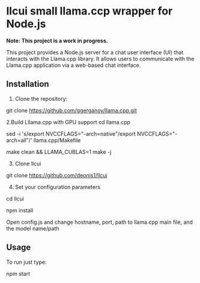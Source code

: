 # llcui small llama.ccp wrapper for Node.js

**Note: This project is a work in progress.**

This project provides a Node.js server for a chat user interface (UI) that interacts with the Llama.cpp library. It allows users to communicate with the Llama.cpp application via a web-based chat interface.

## Installation

1. Clone the repository:

git clone https://github.com/ggerganov/llama.cpp.git

2.Build Lllama.cpp with GPU support
cd llama.cpp

sed -i 's/export NVCCFLAGS="-arch=native"/export NVCCFLAGS="-arch=all"/' llama.cpp/Makefile

make clean && LLAMA_CUBLAS=1 make -j

3. Clone llcui
   
git clone https://github.com/deonis1/llcui

4. Set your configuration parameters
  
cd llcui

npm install

Open config.js and change hostname, port, path to llama.cpp main file, and the model name/path

## Usage
To run just type:

npm start
